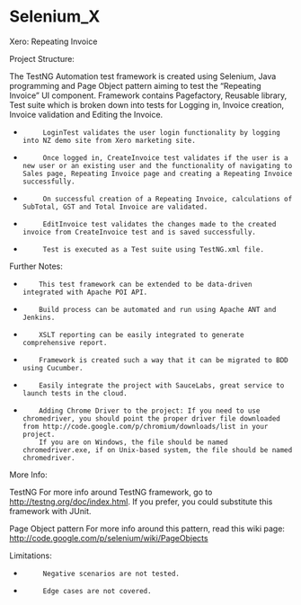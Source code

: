 # Selenium_X
Xero: Repeating Invoice

Project Structure:
 
The TestNG Automation test framework is created using Selenium, Java programming and Page Object pattern aiming to test the “Repeating Invoice” UI component.
Framework contains Pagefactory, Reusable library, Test suite which is broken down into tests for Logging in, Invoice creation, Invoice validation and Editing the Invoice.
-          LoginTest validates the user login functionality by logging into NZ demo site from Xero marketing site.
-          Once logged in, CreateInvoice test validates if the user is a new user or an existing user and the functionality of navigating to Sales page, Repeating Invoice page and creating a Repeating Invoice successfully.
-          On successful creation of a Repeating Invoice, calculations of SubTotal, GST and Total Invoice are validated. 
-          EditInvoice test validates the changes made to the created invoice from CreateInvoice test and is saved successfully.
-          Test is executed as a Test suite using TestNG.xml file.

 
Further Notes:
-         This test framework can be extended to be data-driven integrated with Apache POI API.
-         Build process can be automated and run using Apache ANT and Jenkins.
-         XSLT reporting can be easily integrated to generate comprehensive report.
-         Framework is created such a way that it can be migrated to BDD using Cucumber.
-         Easily integrate the project with SauceLabs, great service to launch tests in the cloud.
-         Adding Chrome Driver to the project: If you need to use chromedriver, you should point the proper driver file downloaded from http://code.google.com/p/chromium/downloads/list in your project.
          If you are on Windows, the file should be named chromedriver.exe, if on Unix-based system, the file should be named chromedriver.

More Info:

TestNG
For more info around TestNG framework, go to http://testng.org/doc/index.html. If you prefer, you could substitute this framework with JUnit.

Page Object pattern
For more info around this pattern, read this wiki page: http://code.google.com/p/selenium/wiki/PageObjects

Limitations:
-          Negative scenarios are not tested.
-          Edge cases are not covered.
